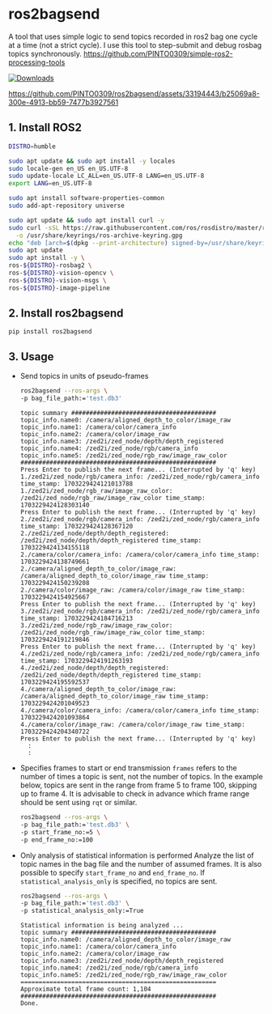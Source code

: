 # ros2bagsend
A tool that uses simple logic to send topics recorded in ros2 bag one cycle at a time (not a strict cycle). I use this tool to step-submit and debug rosbag topics synchronously. https://github.com/PINTO0309/simple-ros2-processing-tools

[![Downloads](https://static.pepy.tech/personalized-badge/ros2bagsend?period=total&units=none&left_color=grey&right_color=brightgreen&left_text=Downloads)](https://pepy.tech/project/ros2bagsend)

https://github.com/PINTO0309/ros2bagsend/assets/33194443/b25069a8-300e-4913-bb59-7477b3927561
  
## 1. Install ROS2
```bash
DISTRO=humble

sudo apt update && sudo apt install -y locales
sudo locale-gen en_US en_US.UTF-8
sudo update-locale LC_ALL=en_US.UTF-8 LANG=en_US.UTF-8
export LANG=en_US.UTF-8

sudo apt install software-properties-common
sudo add-apt-repository universe

sudo apt update && sudo apt install curl -y
sudo curl -sSL https://raw.githubusercontent.com/ros/rosdistro/master/ros.key \
  -o /usr/share/keyrings/ros-archive-keyring.gpg
echo "deb [arch=$(dpkg --print-architecture) signed-by=/usr/share/keyrings/ros-archive-keyring.gpg] http://packages.ros.org/ros2/ubuntu $(. /etc/os-release && echo $UBUNTU_CODENAME) main" | sudo tee /etc/apt/sources.list.d/ros2.list > /dev/null
sudo apt update
sudo apt install -y \
ros-${DISTRO}-rosbag2 \
ros-${DISTRO}-vision-opencv \
ros-${DISTRO}-vision-msgs \
ros-${DISTRO}-image-pipeline
```
## 2. Install ros2bagsend
```
pip install ros2bagsend
```
## 3. Usage
- Send topics in units of pseudo-frames
  ```bash
  ros2bagsend --ros-args \
  -p bag_file_path:='test.db3'
  ```
  ```
  topic summary ########################################
  topic_info.name0: /camera/aligned_depth_to_color/image_raw
  topic_info.name1: /camera/color/camera_info
  topic_info.name2: /camera/color/image_raw
  topic_info.name3: /zed2i/zed_node/depth/depth_registered
  topic_info.name4: /zed2i/zed_node/rgb/camera_info
  topic_info.name5: /zed2i/zed_node/rgb_raw/image_raw_color
  ######################################################
  Press Enter to publish the next frame... (Interrupted by 'q' key)
  1./zed2i/zed_node/rgb/camera_info: /zed2i/zed_node/rgb/camera_info time_stamp: 1703229424121013788
  1./zed2i/zed_node/rgb_raw/image_raw_color: /zed2i/zed_node/rgb_raw/image_raw_color time_stamp: 1703229424128303140
  Press Enter to publish the next frame... (Interrupted by 'q' key)
  2./zed2i/zed_node/rgb/camera_info: /zed2i/zed_node/rgb/camera_info time_stamp: 1703229424128367120
  2./zed2i/zed_node/depth/depth_registered: /zed2i/zed_node/depth/depth_registered time_stamp: 1703229424134155118
  2./camera/color/camera_info: /camera/color/camera_info time_stamp: 1703229424138749661
  2./camera/aligned_depth_to_color/image_raw: /camera/aligned_depth_to_color/image_raw time_stamp: 1703229424150239208
  2./camera/color/image_raw: /camera/color/image_raw time_stamp: 1703229424154925667
  Press Enter to publish the next frame... (Interrupted by 'q' key)
  3./zed2i/zed_node/rgb/camera_info: /zed2i/zed_node/rgb/camera_info time_stamp: 1703229424184716213
  3./zed2i/zed_node/rgb_raw/image_raw_color: /zed2i/zed_node/rgb_raw/image_raw_color time_stamp: 1703229424191219846
  Press Enter to publish the next frame... (Interrupted by 'q' key)
  4./zed2i/zed_node/rgb/camera_info: /zed2i/zed_node/rgb/camera_info time_stamp: 1703229424191263193
  4./zed2i/zed_node/depth/depth_registered: /zed2i/zed_node/depth/depth_registered time_stamp: 1703229424195592537
  4./camera/aligned_depth_to_color/image_raw: /camera/aligned_depth_to_color/image_raw time_stamp: 1703229424201049523
  4./camera/color/camera_info: /camera/color/camera_info time_stamp: 1703229424201093864
  4./camera/color/image_raw: /camera/color/image_raw time_stamp: 1703229424204340722
  Press Enter to publish the next frame... (Interrupted by 'q' key)
    :
    :
  ```

- Specifies frames to start or end transmission
  `frames` refers to the number of times a topic is sent, not the number of topics. In the example below, topics are sent in the range from frame 5 to frame 100, skipping up to frame 4. It is advisable to check in advance which frame range should be sent using `rqt` or similar.
  ```bash
  ros2bagsend --ros-args \
  -p bag_file_path:='test.db3' \
  -p start_frame_no:=5 \
  -p end_frame_no:=100
  ```

- Only analysis of statistical information is performed
  Analyze the list of topic names in the bag file and the number of assumed frames. It is also possible to specify `start_frame_no` and `end_frame_no`. If `statistical_analysis_only` is specified, no topics are sent.
  ```bash
  ros2bagsend --ros-args \
  -p bag_file_path:='test.db3' \
  -p statistical_analysis_only:=True
  ```
  ```
  Statistical information is being analyzed ...
  topic summary ########################################
  topic_info.name0: /camera/aligned_depth_to_color/image_raw
  topic_info.name1: /camera/color/camera_info
  topic_info.name2: /camera/color/image_raw
  topic_info.name3: /zed2i/zed_node/depth/depth_registered
  topic_info.name4: /zed2i/zed_node/rgb/camera_info
  topic_info.name5: /zed2i/zed_node/rgb_raw/image_raw_color
  ======================================================
  Approximate total frame count: 1,104
  ######################################################
  Done.
  ```
